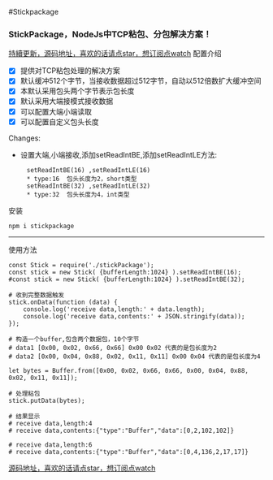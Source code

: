 #Stickpackage


###  StickPackage，NodeJs中TCP粘包、分包解决方案！

[持續更新，源码地址，喜欢的话请点star，想订阅点watch](https://github.com/lvgithub/stickPackage.git)
配置介绍

* [x] 提供对TCP粘包处理的解决方案
* [x] 默认缓冲512个字节，当接收数据超过512字节，自动以512倍数扩大缓冲空间
* [x] 本默认采用包头两个字节表示包长度
* [x] 默认采用大端接模式接收数据
* [x] 可以配置大端小端读取
* [x] 可以配置自定义包头长度

Changes:

* 设置大端,小端接收,添加setReadIntBE,添加setReadIntLE方法:
```
     setReadIntBE(16) ,setReadIntLE(16) 
     * type:16  包头长度为2，short类型
     setReadIntBE(32) ,setReadIntLE(32)
     * type:32  包头长度为4，int类型
```
安装
```
npm i stickpackage
```
---

使用方法
```
const Stick = require('./stickPackage');
const stick = new Stick( {bufferLength:1024} ).setReadIntBE(16);
#const stick = new Stick( {bufferLength:1024} ).setReadIntBE(32);

# 收到完整数据触发
stick.onData(function (data) {
    console.log('receive data,length:' + data.length);
    console.log('receive data,contents:' + JSON.stringify(data));
});

# 构造一个buffer,包含两个数据包，10个字节
# data1 [0x00, 0x02, 0x66, 0x66] 0x00 0x02 代表的是包长度为2
# data2 [0x00, 0x04, 0x88, 0x02, 0x11, 0x11] 0x00 0x04 代表的是包长度为4

let bytes = Buffer.from([0x00, 0x02, 0x66, 0x66, 0x00, 0x04, 0x88, 0x02, 0x11, 0x11]); 

# 处理粘包
stick.putData(bytes);

# 结果显示
# receive data,length:4
# receive data,contents:{"type":"Buffer","data":[0,2,102,102]} 

# receive data,length:6
# receive data,contents:{"type":"Buffer","data":[0,4,136,2,17,17]}

```


[源码地址，喜欢的话请点star，想订阅点watch](https://github.com/lvgithub/stickPackage.git)
